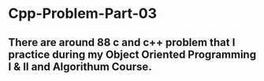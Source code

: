 # Cpp-Problem-Part-03
## There  are around 88 c and c++ problem that I practice during my Object Oriented  Programming I & II and Algorithum Course.

